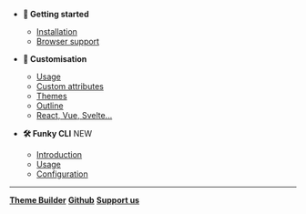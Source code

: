 * **🚀 Getting started**
  * [Installation](/docs/getting-started/installation.md)
  * [Browser support](/docs/getting-started/browser-support.md)

* **🎨 Customisation**
  * [Usage](/docs/customisation/usage.md)
  * [Custom attributes](/docs/customisation/custom-attributes.md)
  * [Themes](/docs/customisation/themes.md)
  * [Outline](/docs/customisation/outline.md)
  * [React, Vue, Svelte...](/docs/customisation/react-vue.md)

* **🛠 Funky CLI** <span class="Badge">NEW</span>
  * [Introduction](/docs/funky/introduction.md)
  * [Usage](/docs/funky/usage.md)
  * [Configuration](/docs/funky/configuration.md)

---

[**Theme Builder**](https://app.native-elements.dev ':target=_blank')
[**Github**](https://github.com/n-elements/core ':target=_blank')
[**Support us**](https://opencollective.com/native-elements/contribute/free-donation-18192/checkout ':target=_blank')
